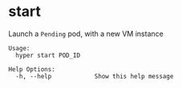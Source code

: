 # start

Launch a `Pending` pod, with a new VM instance

	Usage:
	  hyper start POD_ID

	Help Options:
	  -h, --help            Show this help message
